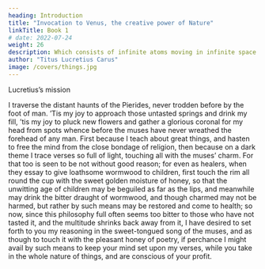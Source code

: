 ```yaml
---
heading: Introduction
title: "Invocation to Venus, the creative power of Nature"
linkTitle: Book 1
# date: 2022-07-24
weight: 26
description: Which consists of infinite atoms moving in infinite space
author: "Titus Lucretius Carus"
image: /covers/things.jpg
---
```



Lucretius’s mission

I traverse the distant haunts of the Pierides, never trodden before by the foot of man. ’Tis my joy to approach those untasted springs and drink my fill, ’tis my joy to pluck new flowers and gather a glorious coronal for my head from spots whence before the muses have never wreathed the forehead of any man. First because I teach about great things, and hasten to free the mind from the close bondage of religion, then because on a dark theme I trace verses so full of light, touching all with the muses’ charm. For that too is seen to be not without good reason; for even as healers, when they essay to give loathsome wormwood to children, first touch the rim all round the cup with the sweet golden moisture of honey, so that the unwitting age of children may be beguiled as far as the lips, and meanwhile may drink the bitter draught of wormwood, and though charmed may not be harmed, but rather by such means may be restored and come to health; so now, since this philosophy full often seems too bitter to those who have not tasted it, and the multitude shrinks back away from it, I have desired to set forth to you my reasoning in the sweet-tongued song of the muses, and as though to touch it with the pleasant honey of poetry, if perchance I might avail by such means to keep your mind set upon my verses, while you take in the whole nature of things, and are conscious of your profit.
